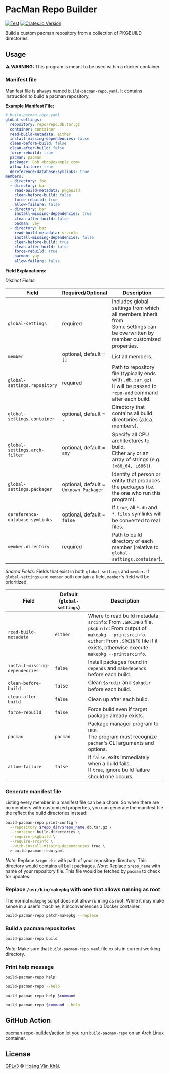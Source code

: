 # PacMan Repo Builder

[![Test](https://github.com/KSXGitHub/pacman-repo-builder/workflows/Test/badge.svg)](https://github.com/KSXGitHub/pacman-repo-builder/actions?query=workflow%3ATest)
[![Crates.io Version](https://img.shields.io/crates/v/pacman-repo-builder?logo=rust)](https://crates.io/crates/pacman-repo-builder)

Build a custom pacman repository from a collection of PKGBUILD directories.

## Usage

**⚠ WARNING:** This program is meant to be used within a docker container.

### Manifest file

Manifest file is always named `build-pacman-repo.yaml`. It contains instruction to build a pacman repository.

**Example Manifest File:**

```yaml
# build-pacman-repo.yaml
global-settings:
  repository: repo/repo.db.tar.gz
  container: container
  read-build-metadata: either
  install-missing-dependencies: false
  clean-before-build: false
  clean-after-build: false
  force-rebuild: true
  pacman: pacman
  packager: Bob <bob@example.com>
  allow-failure: true
  dereference-database-symlinks: true
members:
  - directory: foo
  - directory: bar
    read-build-metadata: pkgbuild
    clean-before-build: false
    force-rebuild: true
    allow-failure: false
  - directory: bar
    install-missing-dependencies: true
    clean-after-build: false
    pacman: yay
  - directory: baz
    read-build-metadata: srcinfo
    install-missing-dependencies: false
    clean-before-build: true
    clean-after-build: false
    force-rebuild: true
    pacman: yay
    allow-failure: false
```

**Field Explanations:**

_Distinct Fields:_

| Field                           | Required/Optional                      | Description                                                                                                                        |
|---------------------------------|----------------------------------------|------------------------------------------------------------------------------------------------------------------------------------|
| `global-settings`               | required                               | Includes global settings from which all members inherit from.<br>Some settings can be overwritten by member customized properties. |
| `member`                        | optional, default = `[]`               | List all members.                                                                                                                  |
| `global-settings.repository`    | required                               | Path to repository file (typically ends with `.db.tar.gz`).<br>It will be passed to `repo-add` command after each build.           |
| `global-settings.container`     | optional, default = `.`                | Directory that contains all build directories (a.k.a. members).                                                                    |
| `global-settings.arch-filter`   | optional, default = `any`              | Specify all CPU architectures to build.<br>Either `any` or an array of strings (e.g. `[x86_64, i686]`).                            |
| `global-settings.packager`      | optional, default = `Unknown Packager` | Identity of person or entity that produces the packages (i.e. the one who run this program).                                       |
| `dereference-database-symlinks` | optional, default = `false`            | If `true`, all `*.db` and `*.files` symlinks will be converted to real files.                                                      |
| `member.directory`              | required                               | Path to build directory of each member (relative to `global-settings.container`).                                                  |

_Shared Fields:_ Fields that exist in both `global-settings` and `member`. If `global-settings` and `member` both contain a field, `member`'s field will be prioritized.

| Field                          | Default<br>(`global-settings`) | Description                                                                                                                                                                                                           |
|--------------------------------|--------------------------------|-----------------------------------------------------------------------------------------------------------------------------------------------------------------------------------------------------------------------|
| `read-build-metadata`          | `either`                       | Where to read build metadata:<br>`srcinfo`: From `.SRCINFO` file.<br>`pkgbuild`: From output of `makepkg --printsrcinfo`.<br>`either`: From `.SRCINFO` file if it exists, otherwise execute `makepkg --printsrcinfo`. |
| `install-missing-dependencies` | `false`                        | Install packages found in `depends` and `makedepends` before each build.                                                                                                                                              |
| `clean-before-build`           | `false`                        | Clean `$srcdir` and `$pkgdir` before each build.                                                                                                                                                                      |
| `clean-after-build`            | `false`                        | Clean up after each build.                                                                                                                                                                                            |
| `force-rebuild`                | `false`                        | Force build even if target package already exists.                                                                                                                                                                    |
| `pacman`                       | `pacman`                       | Package manager program to use.<br>The program must recognize `pacman`'s CLI arguments and options.                                                                                                                   |
| `allow-failure`                | `false`                        | If `false`, exits immediately when a build fails.<br>If `true`, ignore build failure should one occurs.                                                                                                               |

### Generate manifest file

Listing every member in a manifest file can be a chore. So when there are no members with customized properties, you can generate the manifest file the reflect the build directories instead:

```sh
build-pacman-repo print-config \
  --repository $repo_dir/$repo_name.db.tar.gz \
  --container build-directories \
  --require-pkgbuild \
  --require-srcinfo \
  --with-install-missing-dependencies true \
  > build-pacman-repo.yaml
```

_Note:_ Replace `$repo_dir` with path of your repository directory. This directory would contains all built packages.
_Note:_ Replace `$repo_name` with name of your repository file. This file would be fetched by `pacman` to check for updates.

### Replace `/usr/bin/makepkg` with one that allows running as root

The normal `makepkg` script does not allow running as root. While it may make sense in a user's machine, it inconveniences a Docker container.

```sh
build-pacman-repo patch-makepkg --replace
```

### Build a pacman repositories

```sh
build-pacman-repo build
```

_Note:_ Make sure that `build-pacman-repo.yaml` file exists in current working directory.

### Print help message

```sh
build-pacman-repo help
```

```sh
build-pacman-repo --help
```

```sh
build-pacman-repo help $command
```

```sh
build-pacman-repo $command --help
```

## GitHub Action

[pacman-repo-builder/action](https://github.com/pacman-repo-builder/action) let you run `build-pacman-repo` on an Arch Linux container.

## License

[GPLv3](https://git.io/JTBVM) © [Hoàng Văn Khải](https://ksxgithub.github.io).
